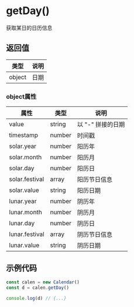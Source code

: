 # getDay()
获取某日的日历信息



## 返回值
类型   |  说明
---   | ---
object | 日期

### object属性
属性 | 类型   |  说明
--- | ---   | ---
value | string | 以 "-" 拼接的日期
timestamp| number | 时间戳
solar.year | number | 阳历年
solar.month| number | 阳历月
solar.day  | number | 阳历日
solar.festival | array | 阳历节日信息
solar.value | string | 阳历日期
lunar.year | number | 阴历年
lunar.month| number | 阴历月
lunar.day  | number | 阴历日
lunar.festival | array | 阴历节日信息
lunar.value | string | 阴历日期

## 示例代码
```javascript
const calen = new Calendar()
const d = calen.getDay()

console.log(d) // {...}
```
